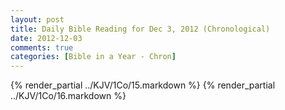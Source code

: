 ```yaml
---
layout: post
title: Daily Bible Reading for Dec 3, 2012 (Chronological)
date: 2012-12-03
comments: true
categories: [Bible in a Year - Chron]
---
```

{% render_partial ../KJV/1Co/15.markdown %}
{% render_partial ../KJV/1Co/16.markdown %}
